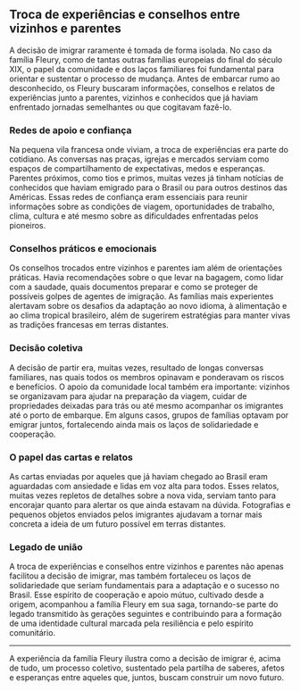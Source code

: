 ## Troca de experiências e conselhos entre vizinhos e parentes

A decisão de imigrar raramente é tomada de forma isolada. No caso da família Fleury, como de tantas outras famílias europeias do final do século XIX, o papel da comunidade e dos laços familiares foi fundamental para orientar e sustentar o processo de mudança. Antes de embarcar rumo ao desconhecido, os Fleury buscaram informações, conselhos e relatos de experiências junto a parentes, vizinhos e conhecidos que já haviam enfrentado jornadas semelhantes ou que cogitavam fazê-lo.

### Redes de apoio e confiança

Na pequena vila francesa onde viviam, a troca de experiências era parte do cotidiano. As conversas nas praças, igrejas e mercados serviam como espaços de compartilhamento de expectativas, medos e esperanças. Parentes próximos, como tios e primos, muitas vezes já tinham notícias de conhecidos que haviam emigrado para o Brasil ou para outros destinos das Américas. Essas redes de confiança eram essenciais para reunir informações sobre as condições de viagem, oportunidades de trabalho, clima, cultura e até mesmo sobre as dificuldades enfrentadas pelos pioneiros.

### Conselhos práticos e emocionais

Os conselhos trocados entre vizinhos e parentes iam além de orientações práticas. Havia recomendações sobre o que levar na bagagem, como lidar com a saudade, quais documentos preparar e como se proteger de possíveis golpes de agentes de imigração. As famílias mais experientes alertavam sobre os desafios da adaptação ao novo idioma, à alimentação e ao clima tropical brasileiro, além de sugerirem estratégias para manter vivas as tradições francesas em terras distantes.

### Decisão coletiva

A decisão de partir era, muitas vezes, resultado de longas conversas familiares, nas quais todos os membros opinavam e ponderavam os riscos e benefícios. O apoio da comunidade local também era importante: vizinhos se organizavam para ajudar na preparação da viagem, cuidar de propriedades deixadas para trás ou até mesmo acompanhar os imigrantes até o porto de embarque. Em alguns casos, grupos de famílias optavam por emigrar juntos, fortalecendo ainda mais os laços de solidariedade e cooperação.

### O papel das cartas e relatos

As cartas enviadas por aqueles que já haviam chegado ao Brasil eram aguardadas com ansiedade e lidas em voz alta para todos. Esses relatos, muitas vezes repletos de detalhes sobre a nova vida, serviam tanto para encorajar quanto para alertar os que ainda estavam na dúvida. Fotografias e pequenos objetos enviados pelos imigrantes ajudavam a tornar mais concreta a ideia de um futuro possível em terras distantes.

### Legado de união

A troca de experiências e conselhos entre vizinhos e parentes não apenas facilitou a decisão de imigrar, mas também fortaleceu os laços de solidariedade que seriam fundamentais para a adaptação e o sucesso no Brasil. Esse espírito de cooperação e apoio mútuo, cultivado desde a origem, acompanhou a família Fleury em sua saga, tornando-se parte do legado transmitido às gerações seguintes e contribuindo para a formação de uma identidade cultural marcada pela resiliência e pelo espírito comunitário.

---

A experiência da família Fleury ilustra como a decisão de imigrar é, acima de tudo, um processo coletivo, sustentado pela partilha de saberes, afetos e esperanças entre aqueles que, juntos, buscam construir um novo futuro.